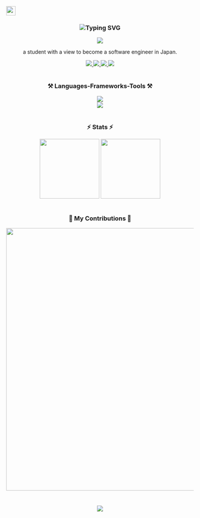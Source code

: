 <div>
    <img style="height: 25px;" src="https://komarev.com/ghpvc/?username=hieunmh&label=Profile%20views&color=41B883&style=flat" />
</div>

<h3 align="center">
   <img src="https://readme-typing-svg.demolab.com?font=Ubuntu&weight=700&size=25&duration=4000&pause=1000&color=41B883&center=true&vCenter=true&random=false&width=435&lines=Hi%F0%9F%91%8B!;I'm+Nguyen+Minh+Hieu.;A+student+from+VNU.;%E3%81%93%E3%82%93%E3%81%AB%E3%81%A1%E3%81%AF%F0%9F%91%8B%EF%BC%81;%E3%82%B0%E3%82%A8%E3%83%B3%E3%83%BB%E3%83%9F%E3%83%B3%E3%83%BB%E3%83%92%E3%82%A8%E3%82%A6%E3%81%A8%E7%94%B3%E3%81%97%E3%81%BE%E3%81%99%E3%80%82;VNU%E3%81%AE%E5%AD%A6%E7%94%9F%E3%81%A7%E3%81%99%E3%80%82" alt="Typing SVG" />
</h3>

<p align="center">
    <img src="https://github-profile-trophy.vercel.app/?username=hieunmh&theme=nord&no-frame=true&no-bg=false&margin-w=4&row=1&column=6" />
</p>



<div align="center">

a student with a view to become a software engineer in Japan.

 
 </div>
 
<div align="center"> 
    <a href="mailto:hieunm.pt@gmail.com" target="_blank">
        <img src="https://img.shields.io/badge/Gmail-c14438?style=for-the-badge&logo=gmail&logoColor=white" />
    </a>
    <a href="https://facebook.com/f.hieunm" target="_blank">
        <img src="https://img.shields.io/badge/Facebook-%231877F2.svg?style=for-the-badge&logo=Facebook&logoColor=white" />
    </a>
    <a href="https://instagram.com/heheinclass" target="_blank">
        <img src="https://img.shields.io/badge/Instagram-%23E4405F.svg?style=for-the-badge&logo=Instagram&logoColor=white" />
    </a>
    <a href="https://reddit.com/user/hieuunm" target="_blank">
        <img src="https://img.shields.io/badge/Reddit-%23FF4500.svg?style=for-the-badge&logo=Reddit&logoColor=white" />
    </a>
</div>
<br/>
 
<h3 align="center">⚒️ Languages-Frameworks-Tools ⚒️</h3>

<div align="center">
    <img src="https://skillicons.dev/icons?i=cpp,css,dart,docker,express,flutter,git,github,html,java,js,laravel" /><br/>
    <img src="https://skillicons.dev/icons?i=mongodb,mysql,nextjs,nodejs,nuxtjs,php,py,supabase,tailwind,ts,vscode,vue" />
</div>
<div align="center"> 
<!--   <a href="https://cplusplus.com/" target="_blank"><img src="https://cdn-icons-png.flaticon.com/512/6132/6132222.png" width="45px" alt="cplusplus logo" /></a>
  <img width="4px"/>
  <a href="https://www.w3schools.com/css/" target="_blank"><img src="https://cdn.jsdelivr.net/gh/devicons/devicon/icons/css3/css3-original.svg" height="45" alt="css3 logo" /></a>
  <img width="4px" />
  <a href="https://www.docker.com/" target="_blank"><img src="https://cdn.simpleicons.org/docker/2496ED" height="45" alt="docker logo" /></a>
  <img width="4px" />
  <a href="https://expressjs.com/" target="_blank"><img src="https://skillicons.dev/icons?i=express" height="45" alt="express logo" /></a>
  <img width="4px" />
  <a href="https://git-scm.com/" target="_blank"><img src="https://cdn.jsdelivr.net/gh/devicons/devicon/icons/git/git-original.svg" height="45" alt="git logo" /></a>
  <img width="4px" />
  <a href="https://github.com/" target="_blank"><img src="https://skillicons.dev/icons?i=github" height="45" alt="github logo" /></a>
  <img width="4px" />
  <a href="https://www.w3schools.com/html/" target="_blank"><img src="https://cdn.jsdelivr.net/gh/devicons/devicon/icons/html5/html5-original.svg" height="45" alt="html5 logo" /></a>
  <img width="4px" />
  <a href="https://www.java.com/en/" target="_blank"><img src="https://cdn.jsdelivr.net/gh/devicons/devicon/icons/java/java-original.svg" height="45" alt="java logo" /></a>
  <img width="4px" />
  <a href="https://www.w3schools.com/js/" target="_blank"><img src="https://skillicons.dev/icons?i=js" height="45" alt="javascript logo" /></a>
  <img width="4px" />
  <a href="https://laravel.com/" target="_blank"><img src="https://cdn.simpleicons.org/laravel/FF2D20" height="45" alt="laravel logo" /></a>
  <img width="4px" />
  <a href="https://www.mongodb.com/" target="_blank"><img src="https://www.svgrepo.com/show/331488/mongodb.svg" height="45" alt="mongodb logo" /></a>
  <a href="https://www.mysql.com/" target="_blank"><img src="https://cdn.jsdelivr.net/gh/devicons/devicon/icons/mysql/mysql-original.svg" height="45" alt="mysql logo" /></a>
  <img width="4px" />
  <a href="https://nextjs.org/" target="_blank"><img src="https://skillicons.dev/icons?i=nextjs" height="45" alt="nextjs logo" /></a>
  <img width="4px" />
  <a href="https://nodejs.org/en" target="_blank"><img src="https://cdn.jsdelivr.net/gh/devicons/devicon/icons/nodejs/nodejs-original.svg" height="45" alt="nodejs logo" /></a>
  <img width="4px" />
  <a href="https://nuxt.com/" target="_blank"><img src="https://cdn.simpleicons.org/nuxtdotjs/00DC82" height="45" alt="nuxtjs logo" /></a>
  <img width="4px" />
  <a href="https://www.php.net/" target="_blank"><img src="https://www.svgrepo.com/show/303208/php-1-logo.svg" height="45" alt="php logo" /></a>
  <img width="4px" />
  <a href="https://www.python.org/" target="_blank"><img src="https://www.svgrepo.com/show/374016/python.svg" height="45" alt="python logo" /></a>
  <img width="4px" />
  <a href="https://tailwindcss.com/" target="_blank"><img src="https://raw.githubusercontent.com/github/explore/f4ec5347a36e06540a69376753a7c37a8cb5a136/topics/supabase/supabase.png" height="45" alt="supabase logo" /></a>
  <img width="4px" />
  <a href="https://tailwindcss.com/" target="_blank"><img src="https://cdn.icon-icons.com/icons2/2699/PNG/512/tailwindcss_logo_icon_167923.png" height="45" alt="tailwind logo" /></a>
  <img width="4px" />
  <a href="https://www.typescriptlang.org/" target="_blank"><img src="https://skillicons.dev/icons?i=ts" height="45" alt="typescript logo" /></a>
  <img width="4px" />
  <a href="https://code.visualstudio.com/" target="_blank"><img src="https://cdn.jsdelivr.net/gh/devicons/devicon/icons/vscode/vscode-original.svg" height="45" alt="vscode logo" /></a>
  <img width="3px" />
  <a href="https://vuejs.org/" target="_blank"><img src="https://cdn.jsdelivr.net/gh/devicons/devicon/icons/vuejs/vuejs-original.svg" height="45" alt="vuejs logo" /></a> -->
</div>

<br/>

<h3 align="center">⚡ Stats ⚡</h3>
<div style="width: 100%" align="center">
  <img style="height: 10rem" src="https://streak-stats.demolab.com/?user=hieunmh&theme=vue-dark&hide_border=true&border_radius=15" />
<!--     <br/> -->
<!--   <img style="width: 400px" src="https://github-readme-stats.vercel.app/api?username=hieunmh&theme=vue-dark&hide_border=true&include_all_commits=false&count_private=true" /><br/> -->
  <img style="height: 10rem" src="https://github-readme-stats.vercel.app/api/top-langs/?username=hieunmh&hide=HTML,CSS,blade,Cmake,java&theme=vue-dark&hide_border=true&border_radius=15&layout=compact&size_weight=0.5&count_weight=0.5" />
</div>

<br/>

<div align="center" style="width: 100%">
  <h3>🐍 My Contributions 🐍</h3>
<!--   <img style="width: 45rem" alt="snake eating my contributions" src="https://raw.githubusercontent.com/hieuunm/hieuunm/output/snake.svg" /> -->
  <img style="width: 44rem" src="https://github-readme-activity-graph.vercel.app/graph?username=hieunmh&theme=vue&radius=20&hide_border=true&height=350" />
</div>
<br/>

<h3 align="center">
    <img src="https://readme-typing-svg.herokuapp.com/?font=Ubuntu&weight=700&size=25&color=41B883&center=true&vCenter=true&width=600&height=70&duration=4000&lines=Thanks+for+visiting!+✌️;訪問していただきありがとうございます!">
</h3>

